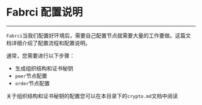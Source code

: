 # Fabrci 配置说明
***
`Fabrci`当我们配置好环境后，需要自己配置节点就需要大量的工作要做。这篇文档详细介绍了配置流程和配置说明。

通常，您需要进行以下步骤：
- 生成组织结构和证书秘钥
- `peer`节点配置
- `order`节点配置

关于组织结构和证书秘钥的配置您可以在本目录下的`crypto.md`文档中阅读
